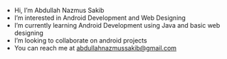 - Hi, I’m Abdullah Nazmus Sakib
- I’m interested in Android Development and Web Designing
-  I’m currently learning Android Development using Java and basic web designing
-  I’m looking to collaborate on android projects
-  You can reach me at abdullahnazmussakib@gmail.com
